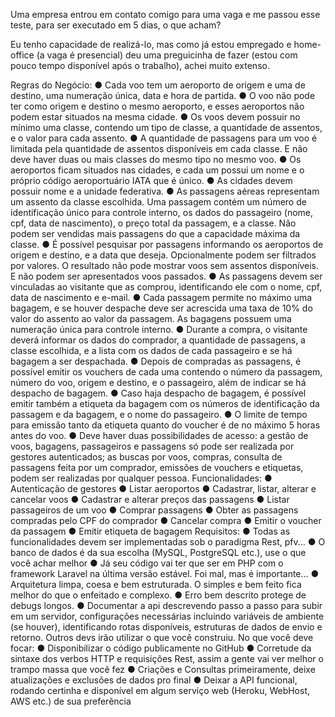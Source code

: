Uma empresa entrou em contato comigo para uma vaga e me passou esse teste, para ser executado em 5 dias, o que acham?

Eu tenho capacidade de realizá-lo, mas como já estou empregado e home-office (a vaga é presencial) deu uma preguicinha de fazer (estou com pouco tempo disponível após o trabalho), achei muito extenso. 

Regras do Negócio:
● Cada voo tem um aeroporto de origem e uma de destino, uma
numeração única, data e hora de partida.
● O voo não pode ter como origem e destino o mesmo aeroporto, e esses
aeroportos não podem estar situados na mesma cidade.
● Os voos devem possuir no mínimo uma classe, contendo um tipo de
classe, a quantidade de assentos, e o valor para cada assento.
● A quantidade de passagens para um voo é limitada pela quantidade de
assentos disponíveis em cada classe. E não deve haver duas ou mais
classes do mesmo tipo no mesmo voo.
● Os aeroportos ficam situados nas cidades, e cada um possui um nome e
o próprio código aeroportuário IATA que é único.
● As cidades devem possuir nome e a unidade federativa.
● As passagens aéreas representam um assento da classe escolhida. Uma
passagem contém um número de identificação único para controle
interno, os dados do passageiro (nome, cpf, data de nascimento), o preço
total da passagem, e a classe. Não podem ser vendidas mais passagens
do que a capacidade máxima da classe.
● É possível pesquisar por passagens informando os aeroportos de origem
e destino, e a data que deseja. Opcionalmente podem ser filtrados por
valores. O resultado não pode mostrar voos sem assentos disponíveis. E
não podem ser apresentados voos passados.
● As passagens devem ser vinculadas ao visitante que as comprou,
identificando ele com o nome, cpf, data de nascimento e e-mail.
● Cada passagem permite no máximo uma bagagem, e se houver
despache deve ser acrescida uma taxa de 10% do valor do assento ao
valor da passagem. As bagagens possuem uma numeração única para
controle interno.
● Durante a compra, o visitante deverá informar os dados do comprador, a
quantidade de passagens, a classe escolhida, e a lista com os dados de
cada passageiro e se há bagagem a ser despachada.
● Depois de compradas as passagens, é possível emitir os vouchers de
cada uma contendo o número da passagem, número do voo, origem e
destino, e o passageiro, além de indicar se há despacho de bagagem.
● Caso haja despacho de bagagem, é possível emitir também a etiqueta
da bagagem com os números de identificação da passagem e da
bagagem, e o nome do passageiro.
● O limite de tempo para emissão tanto da etiqueta quanto do voucher é
de no máximo 5 horas antes do voo.
● Deve haver duas possibilidades de acesso: a gestão de voos, bagagens,
passageiros e passagens só pode ser realizada por gestores
autenticados; as buscas por voos, compras, consulta de passagens feita
por um comprador, emissões de vouchers e etiquetas, podem ser
realizadas por qualquer pessoa.
Funcionalidades:
● Autenticação de gestores
● Listar aeroportos
● Cadastrar, listar, alterar e cancelar voos
● Cadastrar e alterar preços das passagens
● Listar passageiros de um voo
● Comprar passagens
● Obter as passagens compradas pelo CPF do comprador
● Cancelar compra
● Emitir o voucher da passagem
● Emitir etiqueta de bagagem
Requisitos:
● Todas as funcionalidades devem ser implementadas sob o paradigma
Rest, pfv...
● O banco de dados é da sua escolha (MySQL, PostgreSQL etc.), use o que
você achar melhor
● Já seu código vai ter que ser em PHP com o framework Laravel na
última versão estável. Foi mal, mas é importante...
● Arquitetura limpa, coesa e bem estruturada. O simples e bem feito fica
melhor do que o enfeitado e complexo.
● Erro bem descrito protege de debugs longos.
● Documentar a api descrevendo passo a passo para subir em um
servidor, configurações necessárias incluindo variáveis de ambiente (se
houver), identificando rotas disponíveis, estruturas de dados de envio e
retorno. Outros devs irão utilizar o que você construiu.
No que você deve focar:
● Disponibilizar o código publicamente no GitHub
● Corretude da sintaxe dos verbos HTTP e requisições Rest, assim a gente
vai ver melhor o trampo massa que você fez
● Criações e Consultas primeiramente, deixe atualizações e exclusões de
dados pro final
● Deixar a API funcional, rodando certinha e disponível em algum serviço
web (Heroku, WebHost, AWS etc.) de sua preferência